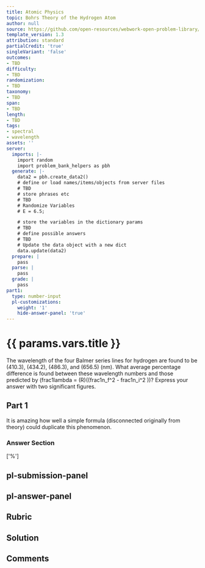 ```yaml
---
title: Atomic Physics
topic: Bohrs Theory of the Hydrogen Atom
author: null
source: https://github.com/open-resources/webwork-open-problem-library/tree/master/Contrib/BrockPhysics/College_Physics_Urone/30.Atomic_Physics/30-03.Bohrs_Theory_of_the_Hydrogen_Atom/NU_U17_30_03_017.pg
template_version: 1.3
attribution: standard
partialCredit: 'true'
singleVariant: 'false'
outcomes:
- TBD
difficulty:
- TBD
randomization:
- TBD
taxonomy:
- TBD
span:
- TBD
length:
- TBD
tags:
- spectral
- wavelength
assets: ''
server:
  imports: |-
    import random
    import problem_bank_helpers as pbh
  generate: |-
    data2 = pbh.create_data2()
    # define or load names/items/objects from server files
    # TBD
    # store phrases etc
    # TBD
    # Randomize Variables
    # E = 6.5;

    # store the variables in the dictionary params
    # TBD
    # define possible answers
    # TBD
    # Update the data object with a new dict
    data.update(data2)
  prepare: |
    pass
  parse: |
    pass
  grade: |
    pass
part1:
  type: number-input
  pl-customizations:
    weight: '1'
    hide-answer-panel: 'true'
---
```


# {{ params.vars.title }} 


The wavelength of the four Balmer series lines for hydrogen are found to be (410.3), (434.2), (486.3), and (656.5) (nm). What average percentage difference is found between these wavelength numbers and those predicted by (frac1lambda = (R)((frac1n_f^2 - frac1n_i^2 ))? Express your answer with two significant figures.

## Part 1 
It is amazing how well a simple formula (disconnected originally from theory) could duplicate this phenomenon. 


 ### Answer Section
['%']

## pl-submission-panel 


## pl-answer-panel 


## Rubric 


## Solution 


## Comments 


